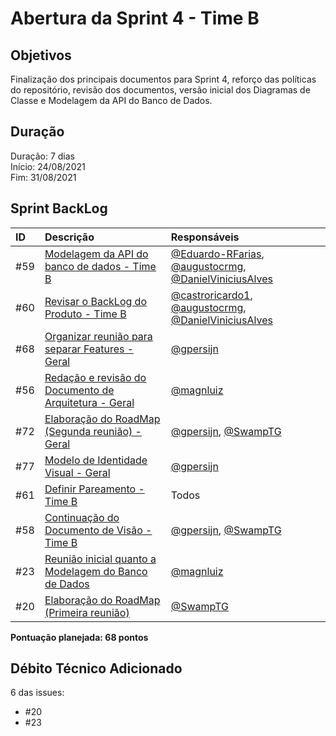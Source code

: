 # Abertura da Sprint 4 - Time B

## Objetivos

Finalização dos principais documentos para Sprint 4, reforço das políticas do repositório, revisão dos documentos, versão inicial dos Diagramas de Classe e Modelagem da API do Banco de Dados.

## Duração

Duração: 7 dias
<br>
Início: 24/08/2021
<br>
Fim: 31/08/2021

## Sprint BackLog

<!-- 
[@SwampTG](https://github.com/SwampTG)

[@augustocrmg](https://github.com/augustocrmg)

[@castroricardo1](https://github.com/castroricardo1)

[@DanielViniciusAlves](https://github.com/DanielViniciusAlves)

[@Eduardo-RFarias](https://github.com/Eduardo-RFarias)

[@gpersijn](https://github.com/gpersijn)

[@magnluiz](https://github.com/magnluiz)
-->
|ID|Descrição|Responsáveis|
|:-|:-|:-|
|#59|[Modelagem da API do banco de dados - Time B](https://github.com/fga-eps-mds/2021-1-hospitalar/issues/59)|[@Eduardo-RFarias](https://github.com/Eduardo-RFarias), [@augustocrmg](https://github.com/augustocrmg), [@DanielViniciusAlves](https://github.com/DanielViniciusAlves)|
|#60|[Revisar o BackLog do Produto - Time B](https://github.com/fga-eps-mds/2021-1-hospitalar/issues/60)|[@castroricardo1](https://github.com/castroricardo1), [@augustocrmg](https://github.com/augustocrmg), [@DanielViniciusAlves](https://github.com/DanielViniciusAlves)|
|#68|[Organizar reunião para separar Features - Geral](https://github.com/fga-eps-mds/2021-1-hospitalar/issues/68)|[@gpersijn](https://github.com/gpersijn)|
|#56|[Redação e revisão do Documento de Arquitetura - Geral](https://github.com/fga-eps-mds/2021-1-hospitalar/issues/56)|[@magnluiz](https://github.com/magnluiz)|
|#72|[Elaboração do RoadMap (Segunda reunião) - Geral](https://github.com/fga-eps-mds/2021-1-hospitalar/issues/72)|[@gpersijn](https://github.com/gpersijn), [@SwampTG](https://github.com/SwampTG)|
|#77|[Modelo de Identidade Visual - Geral](https://github.com/fga-eps-mds/2021-1-hospitalar/issues/77)|[@gpersijn](https://github.com/gpersijn)|
|#61|[Definir Pareamento - Time B](https://github.com/fga-eps-mds/2021-1-hospitalar/issues/61)|Todos|
|#58|[Continuação do Documento de Visão - Time B](https://github.com/fga-eps-mds/2021-1-hospitalar/issues/58)|[@gpersijn](https://github.com/gpersijn), [@SwampTG](https://github.com/SwampTG)|
|#23|[Reunião inicial quanto a Modelagem do Banco de Dados](https://github.com/fga-eps-mds/2021-1-hospitalar/issues/23)|[@magnluiz](https://github.com/magnluiz)|
|#20|[Elaboração do RoadMap (Primeira reunião)](https://github.com/fga-eps-mds/2021-1-hospitalar/issues/20)|[@SwampTG](https://github.com/SwampTG)|

**Pontuação planejada: <!-- 13+5+2+13+8+8+5+8 -1 -5-->68 pontos**

## Débito Técnico Adicionado

6 das issues:

- #20
- #23
